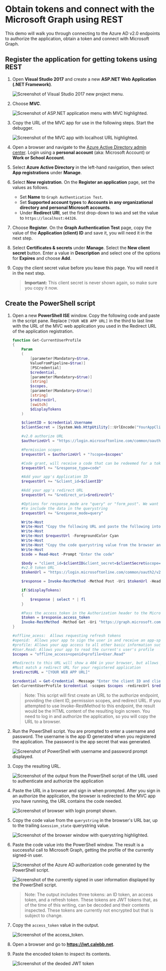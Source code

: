 # Obtain tokens and connect with the Microsoft Graph using REST

This demo will walk you through connecting to the Azure AD v2.0 endpoints to authorize the application, obtain a token and connect with Microsoft Graph.

## Register the application for getting tokens using REST

1. Open **Visual Studio 2017** and create a new **ASP.NET Web Application (.NET Framework)**.

    ![Screenshot of Visual Studio 2017 new project menu.](../../Images/01a.png)

1. Choose **MVC**.

    ![Screenshot of ASP.NET application menu with MVC highlighted.](../../Images/01b.png)

1. Copy the URL of the MVC app for use in the following steps. Start the debugger.

    ![Screenshot of the MVC app with localhost URL highlighted.](../../Images/01c.png)

1. Open a browser and navigate to the [Azure Active Directory admin center](https://aad.portal.azure.com). Login using a **personal account** (aka: Microsoft Account) or **Work or School Account**.

1. Select **Azure Active Directory** in the left-hand navigation, then select **App registrations** under **Manage**.

1. Select **New registration**. On the **Register an application** page, set the values as follows.

    - Set **Name** to `Graph Authentication Test`.
    - Set **Supported account types** to **Accounts in any organizational directory and personal Microsoft accounts**.
    - Under **Redirect URI**, set the first drop-down to `Web` and set the value to `https://localhost:44326`.

1. Choose **Register**. On the **Graph Authentication Test** page, copy the value of the **Application (client) ID** and save it, you will need it in the next step.

1. Select **Certificates & secrets** under **Manage**. Select the **New client secret** button. Enter a value in **Description** and select one of the options for **Expires** and choose **Add**.

1. Copy the client secret value before you leave this page. You will need it in the next step.

    > **Important:** This client secret is never shown again, so make sure you copy it now.

## Create the PowerShell script

1. Open a new **PowerShell ISE** window. Copy the following code and paste in the script pane. Replace `[YOUR WEB APP URL]` in the third to last line with the URL of the MVC web application you used in the Redirect URL of the application registration.

    ```powershell
    function Get-CurrentUserProfile
    {
        Param
        (
            [parameter(Mandatory=$true,
            ValueFromPipeline=$true)]
            [PSCredential]
            $credential,
            [parameter(Mandatory=$true)]
            [string]
            $scopes,
            [parameter(Mandatory=$true)]
            [string]
            $redirecUrl,
            [switch]
            $displayTokens
        )

        $clientID = $credential.Username
        $clientSecret = [System.Web.HttpUtility]::UrlEncode("YourAppClientSecret")

        #v2.0 authorize URL
        $authorizeUrl = "https://login.microsoftonline.com/common/oauth2/v2.0/authorize"

        #Permission scopes
        $requestUrl = $authorizeUrl + "?scope=$scopes"

        #Code grant, will receive a code that can be redeemed for a token
        $requestUrl += "&response_type=code"

        #Add your app's Application ID
        $requestUrl += "&client_id=$clientID"

        #Add your app's redirect URL
        $requestUrl += "&redirect_uri=$redirecUrl"

        #Options for response_mode are "query" or "form_post". We want the response
        #to include the data in the querystring
        $requestUrl += "&response_mode=query"

        Write-Host
        Write-Host "Copy the following URL and paste the following into your browser:"
        Write-Host
        Write-Host $requestUrl -ForegroundColor Cyan
        Write-Host
        Write-Host "Copy the code querystring value from the browser and paste it below."
        Write-Host
        $code = Read-Host -Prompt "Enter the code"

        $body = "client_id=$clientID&client_secret=$clientSecret&scope=$scopes&grant_type=authorization_code&code=$code&redirect_uri=$redirecUrl"
        #v2.0 token URL
        $tokenUrl = "https://login.microsoftonline.com/common/oauth2/v2.0/token"

        $response = Invoke-RestMethod -Method Post -Uri $tokenUrl -Headers @{"Content-Type" = "application/x-www-form-urlencoded"} -Body $body

        if($displayTokens)
        {
            $response | select * | fl
        }

        #Pass the access_token in the Authorization header to the Microsoft Graph
        $token = $response.access_token
        Invoke-RestMethod -Method Get -Uri "https://graph.microsoft.com/v1.0/me" -Headers @{"Authorization" = "bearer $token"}
    }

    #offline_acess:  Allows requesting refresh tokens
    #openid:  Allows your app to sign the user in and receive an app-specific identifier for the user
    #profile: Allows your app access to all other basic information such as name, preferred username, object ID, and others
    #User.Read: Allows your app to read the current's user's profile
    $scopes = "offline_access+openid+profile+User.Read"

    #Redirects to this URL will show a 404 in your browser, but allows you to copy the returned code from the URL bar
    #Must match a redirect URL for your registered application
    $redirectURL = "[YOUR WEB APP URL]"

    $credential = Get-Credential -Message "Enter the client ID and client secret"
    Get-CurrentUserProfile $credential -scopes $scopes -redirecUrl $redirectURL -displayTokens
    ```

    >Note:  This script will first create an URL to the authorize endpoint, providing the client ID, permission scopes, and redirect URL. If you attempted to use Invoke-RestMethod to this endpoint, the result would be the HTML content of the resulting login screen. You need to log in and authorize the application, so you will copy the URL to a browser.

1. Run the PowerShell script. You are prompted to enter a username and password. The username is the app ID generated when you registered the application. The password is the app secret that was generated.

    ![Screenshot of PowerShell with username and password prompt displayed.](../../Images/02.png)

1. Copy the resulting URL.

    ![Screenshot of the output from the PowerShell script of the URL used to authenticate and authorize the application](../../Images/03.png)

1. Paste the URL in a browser and sign in when prompted. After you sign in an authorize the application, the browser is redirected to the MVC app you have running, the URL contains the code needed.

    ![Screenshot of browser with login prompt shown.](../../Images/04.png)

1. Copy the code value from the `querystring` in the browser's URL bar, up to the trailing `&session_state` querystring value.

    ![Screenshot of the browser window with querystring highlighted.](../../Images/05.png)

1. Paste the code value into the PowerShell window. The result is a successful call to Microsoft Graph, getting the profile of the currently signed-in user.

    ![Screenshot of the Azure AD authorization code generated by the PowerShell script.](../../Images/06.png)

    ![Screenshot of the currently signed in user information displayed by the PowerShell script.](../../Images/07.png)

    >Note:  The output includes three tokens: an ID token, an access token, and a refresh token. These tokens are JWT tokens that, as of the time of this writing, can be decoded and their contents inspected. These tokens are currently not encrypted but that is subject to change.

1. Copy the `access_token` value in the output.

    ![Screenshot of the access_token.](../../Images/08.png)

1. Open a browser and go to **https://jwt.calebb.net**.

1. Paste the encoded token to inspect its contents.

    ![Screenshot of the deoded JWT token ](../../Images/09.png)
